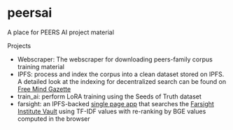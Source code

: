 # peersai
A place for PEERS AI project material

Projects
- Webscraper: The webscraper for downloading peers-family corpus training material
- IPFS: process and index the corpus into a clean dataset stored on IPFS. A detailed look at the indexing for decentralized search can be found on [Free Mind Gazette](https://freemindgazette.substack.com/p/the-proximal-origin-of-llm-response)
- train_ai: perform LoRA training using the Seeds of Truth dataset
- farsight: an IPFS-backed [single page app](https://rstory.io/farsight.html) that searches the [Farsight Institute Vault](https://farsight.org/FarsightPress/Publication_Dates_for_Farsight_Projects) using TF-IDF values with re-ranking by BGE values computed in the browser 
